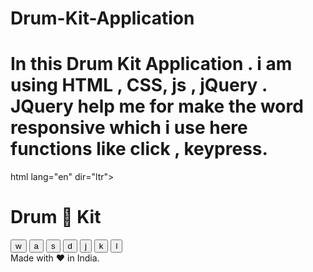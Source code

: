# Drum-Kit-Application
 # In this Drum Kit Application . i am using HTML , CSS, js , jQuery . JQuery help me for make the word responsive which i use here functions like click , keypress.

 html lang="en" dir="ltr"><head><meta http-equiv="Content-Type" content="text/html; charset=UTF-8">
  
  <title>Drum Kit</title>
  <link rel="stylesheet" href="file:///C:/Users/yash/Desktop/PROJECTS/DRUM%20PROJECT/styles.css">
  <link href="./Drum Kit_files/css" rel="stylesheet">
  <link rel="stylesheet" href="./Drum Kit_files/drum kit.css">
</head>

<body>

  <h1 id="title">Drum 🥁 Kit</h1>
  <div class="set">
    <button class="w drum">w</button>
    <button class="a drum">a</button>
    <button class="s drum">s</button>
    <button class="d drum">d</button>
    <button class="j drum">j</button>
    <button class="k drum">k</button>
    <button class="l drum">l</button>
  </div>


  <footer>
    Made with ❤️ in India.
  </footer>


  <script src="./Drum Kit_files/drum kit.js.download" charset="utf-8">

    
  </script>
</body></html>
